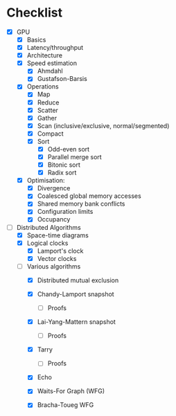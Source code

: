 # Checklist

- [x] GPU
  - [x] Basics
  - [x] Latency/throughput
  - [x] Architecture
  - [x] Speed estimation
    - [x] Ahmdahl
    - [x] Gustafson-Barsis
  - [x] Operations
    - [x] Map
    - [x] Reduce
    - [x] Scatter
    - [x] Gather
    - [x] Scan (inclusive/exclusive, normal/segmented)
    - [x] Compact
    - [x] Sort
      - [x] Odd-even sort
      - [x] Parallel merge sort
      - [x] Bitonic sort
      - [x] Radix sort
  - [x] Optimisation:
    - [x] Divergence
    - [x] Coalesced global memory accesses
    - [x] Shared memory bank conflicts
    - [x] Configuration limits
    - [x] Occupancy
- [ ] Distributed Algorithms
  - [x] Space-time diagrams
  - [x] Logical clocks
    - [x] Lamport's clock
    - [x] Vector clocks
  - [ ] Various algorithms
    - [x] Distributed mutual exclusion
    - [x] Chandy-Lamport snapshot
      - [ ] Proofs
    - [x] Lai-Yang-Mattern snapshot
      - [ ] Proofs
    - [x] Tarry
      - [ ] Proofs
    - [x] Echo
    - [x] Waits-For Graph (WFG)
    - [x] Bracha-Toueg WFG

